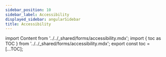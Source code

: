 ```yaml
---
sidebar_position: 10
sidebar_label: Accessibility
displayed_sidebar: angularSidebar
title: Accessibility
---
```


import Content from '../../_shared/forms/accessibility.mdx';
import { toc as TOC } from '../../_shared/forms/accessibility.mdx';
export const toc = [...TOC];

<Content />